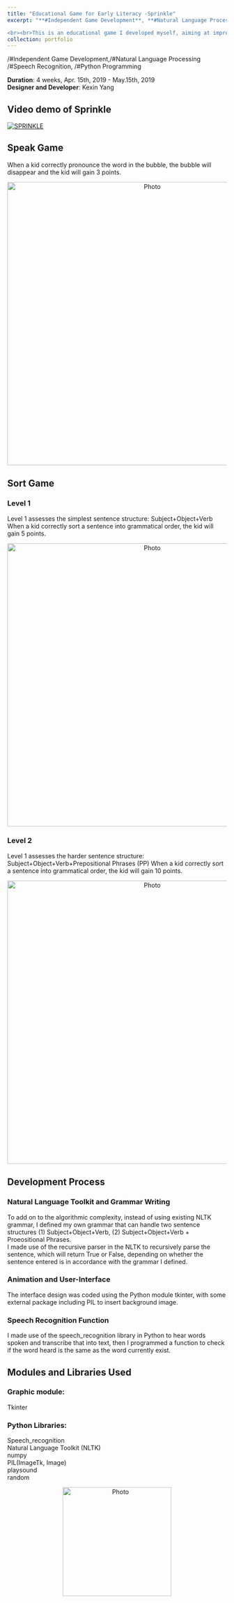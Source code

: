 ```yaml
---
title: "Educational Game for Early Literacy -Sprinkle" 
excerpt: "**#Independent Game Development**, **#Natural Language Processing**,<br> **#Speech Recognition**, **#Python Programming**

<br><br>This is an educational game I developed myself, aiming at improving kids' early literacy, with gamified activities including pronouncing words and sorting sentences.<br/><img src='https://kexin-yang.github.io/images/Sprinkle/1.png?raw=true' alt='Photo' style='width: 650px;'/>"  
collection: portfolio  
--- 
```

/#Independent Game Development,/#Natural Language Processing<br> 
/#Speech Recognition, /#Python Programming


**Duration**: 4 weeks, Apr. 15th, 2019 - May.15th, 2019 <br>
**Designer and Developer**: Kexin Yang


## Video demo of Sprinkle

[![SPRINKLE](https://kexin-yang.github.io/images/Sprinkle/1playVideo.png?raw=true)](https://youtu.be/rKN3eWOOxNw "CameraMaster")



## Speak Game

When a kid correctly pronounce the word in the bubble, the bubble will disappear and the kid will gain 3 points.
 <p align="center">
 <img src="https://kexin-yang.github.io/images/Sprinkle/2.png?raw=true" alt="Photo" style="width: 650px;"/>  
</p>

## Sort Game

### Level 1
Level 1 assesses the simplest sentence structure: Subject+Object+Verb
When a kid correctly sort a sentence into grammatical order, the kid will gain 5 points.

 <p align="center">
 <img src="https://kexin-yang.github.io/images/Sprinkle/3.png?raw=true" alt="Photo" style="width: 650px;"/>  
</p>


### Level 2
Level 1 assesses the harder sentence structure: Subject+Object+Verb+Prepositional Phrases (PP)
When a kid correctly sort a sentence into grammatical order, the kid will gain 10 points.
 <p align="center">
 <img src="https://kexin-yang.github.io/images/Sprinkle/4.png?raw=true" alt="Photo" style="width: 650px;"/>  
</p>



## Development Process

### Natural Language Toolkit and Grammar Writing
To add on to the algorithmic complexity, instead of using existing NLTK grammar, I defined my own grammar that can handle two sentence structures (1) Subject+Object+Verb, (2) Subject+Object+Verb + Proeositional Phrases.  
I made use of the recursive parser in the NLTK to recursively parse the sentence, which will return True or False, depending on whether the sentence entered is in accordance with the grammar I defined.


### Animation and User-Interface 
The interface design was coded using the Python module tkinter, with some external package including PIL to insert background image.  

### Speech Recognition Function
I made use of the speech_recognition library in Python to hear words spoken and transcribe that into text, then I programmed a function to check if the word heard is the same as the word currently exist. 


## Modules and Libraries Used
### Graphic module:
Tkinter
### Python Libraries:
Speech_recognition  
Natural Language Toolkit (NLTK)  
numpy  
PIL(ImageTk, Image)  
playsound  
random

<p align="center">
 <img src="https://kexin-yang.github.io/images/Sprinkle/end4.png?raw=true" alt="Photo" style="width: 250px;"/>  
</p>

  




